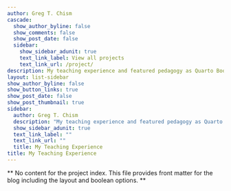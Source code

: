 ```yaml
---
author: Greg T. Chism
cascade:
  show_author_byline: false
  show_comments: false
  show_post_date: false
  sidebar:
    show_sidebar_adunit: true
    text_link_label: View all projects
    text_link_url: /project/
description: My teaching experience and featured pedagogy as Quarto Books.
layout: list-sidebar
show_author_byline: false
show_button_links: true
show_post_date: false
show_post_thumbnail: true
sidebar:
  author: Greg T. Chism
  description: "My teaching experience and featured pedagogy as Quarto Books."
  show_sidebar_adunit: true
  text_link_label: ""
  text_link_url: ""
  title: My Teaching Experience
title: My Teaching Experience
---
```


** No content for the project index. This file provides front matter for the blog including the layout and boolean options. **
